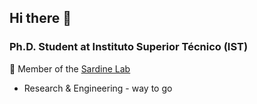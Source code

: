 ## Hi there 👋

### Ph.D. Student at Instituto Superior Técnico (IST)

🔬 Member of the [Sardine Lab](https://deep-spin.github.io/sardine-website/index.html)

- Research & Engineering - way to go

<!--

Here are some ideas to get you started:

- 🔭  I’m currently doing my disseration on 

- 🌱  I’m always learning new Machine Learning techniques

- 👯  I’m looking to collaborate on ...

- 🤔 I’m looking for help with ...

- 😄 Pronouns: ...
- ⚡ Fun fact: ...

-->

